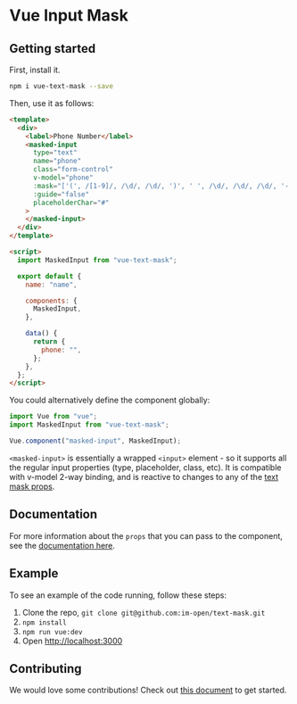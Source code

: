 # Vue Input Mask

## Getting started

First, install it.

```bash
npm i vue-text-mask --save
```

Then, use it as follows:

```html
<template>
  <div>
    <label>Phone Number</label>
    <masked-input
      type="text"
      name="phone"
      class="form-control"
      v-model="phone"
      :mask="['(', /[1-9]/, /\d/, /\d/, ')', ' ', /\d/, /\d/, /\d/, '-', /\d/, /\d/, /\d/, /\d/]"
      :guide="false"
      placeholderChar="#"
    >
    </masked-input>
  </div>
</template>

<script>
  import MaskedInput from "vue-text-mask";

  export default {
    name: "name",

    components: {
      MaskedInput,
    },

    data() {
      return {
        phone: "",
      };
    },
  };
</script>
```

You could alternatively define the component globally:

```js
import Vue from "vue";
import MaskedInput from "vue-text-mask";

Vue.component("masked-input", MaskedInput);
```

`<masked-input>` is essentially a wrapped `<input>` element - so it supports all the regular input properties (type, placeholder, class, etc). It is compatible with v-model 2-way binding, and is reactive to changes to any of the [text mask props](https://github.com/im-open/text-mask/blob/master/componentDocumentation.md#readme).

## Documentation

For more information about the `props` that you can pass to the component, see
the [documentation here](https://github.com/im-open/text-mask/blob/master/componentDocumentation.md#readme).

## Example

To see an example of the code running, follow these steps:

1. Clone the repo, `git clone git@github.com:im-open/text-mask.git`
2. `npm install`
3. `npm run vue:dev`
4. Open [http://localhost:3000](http://localhost:3000)

## Contributing

We would love some contributions! Check out
[this document](https://github.com/im-open/text-mask/blob/master/howToContribute.md#readme) to get started.
